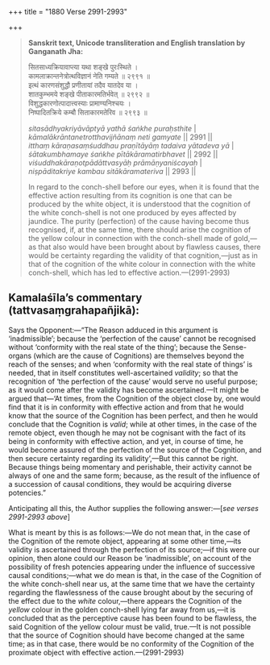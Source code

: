 +++
title = "1880 Verse 2991-2993"

+++
> **Sanskrit text, Unicode transliteration and English translation by Ganganath Jha:** 
>
> सितसाध्यक्रियावाप्त्या यथा शङ्खे पुरःस्थिते ।  
> कामलाक्रान्तनेत्रोत्थविज्ञानं नेति गम्यते ॥ २९९१ ॥  
> इत्थं कारणसंशुद्धौ प्रणीतायां तदैव यातदेव या ।  
> शातकुम्भमये शङ्खे पीताकारमतिर्भवेत् ॥ २९९२ ॥  
> विशुद्धकारणोत्पादात्त्वस्याः प्रामाण्यनिश्चयः ।  
> निष्पादितक्रिये कम्बौ सिताकारमतेरिव ॥ २९९३ ॥ 
>
> *sitasādhyakriyāvāptyā yathā śaṅkhe puraḥsthite* \|  
> *kāmalākrāntanetrotthavijñānaṃ neti gamyate* \|\| 2991 \|\|  
> *itthaṃ kāraṇasaṃśuddhau praṇītāyāṃ tadaiva yātadeva yā* \|  
> *śātakumbhamaye śaṅkhe pītākāramatirbhavet* \|\| 2992 \|\|  
> *viśuddhakāraṇotpādāttvasyāḥ prāmāṇyaniścayaḥ* \|  
> *niṣpāditakriye kambau sitākāramateriva* \|\| 2993 \|\| 
>
> In regard to the conch-shell before our eyes, when it is found that the effective action resulting from its cognition is one that can be produced by the white object, it is understood that the cognition of the white conch-shell is not one produced by eyes affected by jaundice. The purity (perfection) of the cause having become thus recognised, if, at the same time, there should arise the cognition of the yellow colour in connection with the conch-shell made of gold,—as that also would have been brought about by flawless causes, there would be certainty regarding the validity of that cognition,—just as in that of the cognition of the white colour in connection with the white conch-shell, which has led to effective action.—(2991-2993)



## Kamalaśīla’s commentary (tattvasaṃgrahapañjikā):

Says the Opponent:—“The Reason adduced in this argument is ‘inadmissible’; because the ‘perfection of the cause’ cannot be recognised without ‘conformity with the real state of the thing’; because the Sense-organs (which are the cause of Cognitions) are themselves beyond the reach of the senses; and when ‘conformity with the real state of things’ is needed, that in itself constitutes well-ascertained *validity*; so that the recognition of ‘the perfection of the cause’ would serve no useful purpose; as it would come after the validity has become ascertained.—It might be argued that—‘At times, from the Cognition of the object close by, one would find that it is in conformity with effective action and from that he would know that the source of the Cognition has been perfect, and then he would conclude that the Cognition is *valid*; while at other times, in the case of the remote object, even though he may not be cognisant with the fact of its being in conformity with effective action, and yet, in course of time, he would become assured of the perfection of the source of the Cognition, and then secure certainty regarding its validity’,—But this cannot be right. Because things being momentary and perishable, their activity cannot be always of one and the same form; because, as the result of the influence of a succession of causal conditions, they would be acquiring diverse potencies.”

Anticipating all this, the Author supplies the following answer:—[*see verses 2991-2993 above*]

What is meant by this is as follows:—We do not mean that, in the case of the Cognition of the remote object, appearing at some other time,—its validity is ascertained through the perfection of its source;—if this were our opinion, then alone could our Reason be ‘inadmissible’, on account of the possibility of fresh potencies appearing under the influence of successive causal conditions;—what we do mean is that, in the case of the Cognition of the white conch-shell near us, at the same time that we have the certainty regarding the flawlessness of the cause brought about by the securing of the effect due to the *white* colour,—there appears the Cognition of the *yellow* colour in the golden conch-shell lying far away from us,—it is concluded that as the perceptive cause has been found to be flawless, the said Cognition of the yellow colour must be valid, true.—It is not possible that the source of Cognition should have become changed at the same time; as in that case, there would be no conformity of the Cognition of the proximate object with effective action.—(2991-2993)


